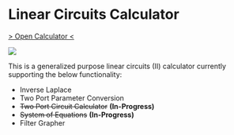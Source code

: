 # Linear Circuits Calculator

[> Open Calculator <](https://colab.research.google.com/github/kiva-mccr/Linear-Circuits-2-Calculator/blob/main/Linear-Circuits-2-Calculator.ipynb)

[![](https://s18955.pcdn.co/wp-content/uploads/2018/02/github.png)]([https://colab.research.google.com/github/kiva-mccr/Linear-Circuits-2-Calculator/blob/main/Linear-Circuits-2-Calculator.ipynb#scrollTo=wJg5Fb71Q_mo])

This is a generalized purpose linear circuits (II) calculator currently supporting the below functionality:
- Inverse Laplace
- Two Port Parameter Conversion
- ~~Two Port Circuit Calculator~~ **(In-Progress)**
- ~~System of Equations~~ **(In-Progress)**
- Filter Grapher

